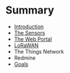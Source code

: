 # Summary

* [Introduction](README.md)
* [The Sensors](chapter1.md)
* [The Web Portal](the-web-portal.md)
* [LoRaWAN](lorawan.md)
* The Things Network
* Redmine
* [Goals](goals.md)

